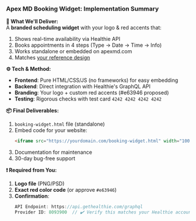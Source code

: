 ### **Apex MD Booking Widget: Implementation Summary**  

**🌟 What We'll Deliver:**  
A **branded scheduling widget** with your logo & red accents that:  
1. Shows real-time availability via Healthie API  
2. Books appointments in 4 steps (Type → Date → Time → Info)  
3. Works standalone or embedded on apexmd.com  
4. Matches [your reference design](https://express.patientcare.openloophealth.com/book-appointment?appointmentTypeId=458325,458326&providerId=8093900)  

**⚙️ Tech & Method:**  
- **Frontend**: Pure HTML/CSS/JS (no frameworks) for easy embedding  
- **Backend**: Direct integration with Healthie's GraphQL API  
- **Branding**: Your logo + custom red accents (#e63946 proposed)  
- **Testing**: Rigorous checks with test card `4242 4242 4242 4242`  

**📦 Final Deliverables:**  
1. `booking-widget.html` file (standalone)  
2. Embed code for your website:  
   ```html 
   <iframe src="https://yourdomain.com/booking-widget.html" width="100%" height="650px"></iframe>
   ```  
3. Documentation for maintenance  
4. 30-day bug-free support  


**❗ Required from You:**  
1. **Logo file** (PNG/PSD)  
2. **Exact red color code** (or approve `#e63946`)  
3. **Confirmation**:  
   ```js
   API Endpoint: https://api.gethealthie.com/graphql  
   Provider ID: 8093900  // ✔️ Verify this matches your Healthie account
   ```  
